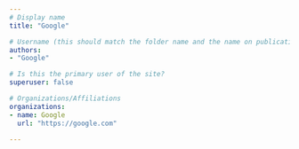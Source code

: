 ```yaml
---
# Display name
title: "Google"

# Username (this should match the folder name and the name on publications)
authors:
- "Google"

# Is this the primary user of the site?
superuser: false

# Organizations/Affiliations
organizations:
- name: Google
  url: "https://google.com"

---
```

